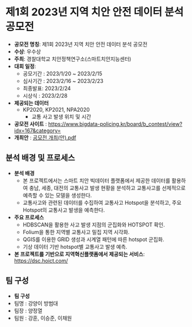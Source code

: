 # 제1회 2023년 지역 치안 안전 데이터 분석 공모전

  - <b>공모전 명칭</b>: 제1회 2023년 지역 치안 안전 데이터 분석 공모전
  - <b> 수상</b>: 우수상 
  - <b>주최</b>: 경찰대학교 치안정책연구소(스마트치안지능센터)
  - <b>대회 일정</b>:
    - 공모기간 : 2023/1/20 ~ 2023/2/15
    - 심사기간 : 2023/2/16 ~ 2023/2/23
    - 최종발표:  2023/2/24
    - 시상식 : 2023/2/28
  - <b>제공되는 데이터</b> 
    - KP2020, KP2021, NPA2020
      - 교통 사고 발생 위치 및 시간
  - <b>공모전 사이트</b> : https://www.bigdata-policing.kr/board/b_contest/view?idx=167&category=
  - <b>개최안</b> : [공모전 개최(안).pdf](https://github.com/passion3659/2023_Crime_Safety_Data_Analysis_Competition/files/11648459/default.pdf)

## 분석 배경 및 프로세스
- <b>분석 배경</b>
  - 본 프로젝트에서는 스마트 치안 빅데이터 플랫폼에서 제공한 데이터를 활용하여 충남, 세종, 대전의 교통사고 발생 현황을 분석하고 교통사고를 선제적으로 예측할 수 있는 모델을 생성한다. 
  - 교통사고와 관련된 데이터를 수집하여 교통사고 Hotspot을 분석하고, 주요 Hotspot의 교통사고 발생을 예측한다.
- <b>주요 프로세스</b>
  - HDBSCAN을 활용한 사고 발생 지점의 군집화와 HOTSPOT 확인.
  - Folium을 통한 지역별 교통사고 밀집 지역 시각화.
  - QGIS를 이용한 GRID 생성과 시계열 패턴에 따른 hotspot 군집화.
  - 기상 데이터 기반 hotspot별 교통사고 발생 예측.
- <b>본 프로젝트를 기반으로 지역혁신플랫폼에서 제공되는 서비스</b>: https://dsc.hoict.com/
 
 ## 팀 구성
 - <b>팀 구성</b>
  - 팀명 : 강양이 방범대
  - 팀장 : 양정열
  - 팀원 : 강훈, 이승준, 이채원
